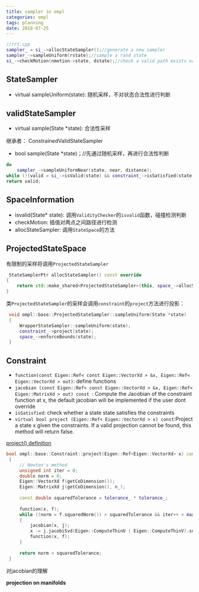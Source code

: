 ```yaml
---
title: sampler in ompl
categories: ompl
tags: planning
date: 2018-07-25
---
```


```c++
//rrt.cpp
sampler_ = si_->allocStateSampler();//generate a new sampler
sampler_->sampleUniform(rstate);//sample a rand state
si_->checkMotion(nmotion->state, dstate);//check a valid path exists or not

```

## StateSampler

- virtual sampleUniform(state): 随机采样，不对状态合法性进行判断

## validStateSampler

- virtual sample(State *state): 合法性采样

继承者： ConstrainedValidStateSampler

- bool sample(State *state)；//先通过随机采样，再进行合法性判断
```c++
do
    sampler_->sampleUniformNear(state, near, distance);
while (!(valid = si_->isValid(state) && constraint_->isSatisfied(state)) && ++tries < attempts_);
return valid;
```

## SpaceInformation

- isvalid(State* state): 调用`ValidityChecker`的`isvalid`函数，碰撞检测判断
- checkMotion: 插值对两点之间路径进行检测
- allocStateSampler: 调用`StateSpace`的方法

## ProjectedStateSpace

有限制的采样将调用`ProjectedStateSampler`
```c++
 StateSamplerPtr allocStateSampler() const override
{
    return std::make_shared<ProjectedStateSampler>(this, space_->allocStateSampler());
}
```
类`ProjectedStateSampler`的采样会调用`constraint`的`project`方法进行投影：

```c++
 void ompl::base::ProjectedStateSampler::sampleUniform(State *state)
 {
     WrapperStateSampler::sampleUniform(state);
     constraint_->project(state);
     space_->enforceBounds(state);
 }
 ```
## Constraint

- `function(const Eigen::Ref< const Eigen::VectorXd > &x, Eigen::Ref< Eigen::VectorXd > out)`: define functions
- `jacobian (const Eigen::Ref< const Eigen::VectorXd > &x, Eigen::Ref< Eigen::MatrixXd > out) const
`: Compute the Jacobian of the constraint function at x, the default jacobian will be implemented if the user dont override 
- `isSatisfied`: check whether a state state satisfies the constraints
- `virtual bool project (Eigen::Ref< Eigen::VectorXd > x) const`:Project a state x given the constraints. If a valid projection cannot be found, this method will return false. 

[project() definition](http://ompl.kavrakilab.org/Constraint_8cpp_source.html)

```c++
bool ompl::base::Constraint::project(Eigen::Ref<Eigen::VectorXd> x) const
 {
     // Newton's method
     unsigned int iter = 0;
     double norm = 0;
     Eigen::VectorXd f(getCoDimension());
     Eigen::MatrixXd j(getCoDimension(), n_);
 
     const double squaredTolerance = tolerance_ * tolerance_;
 
     function(x, f);
     while ((norm = f.squaredNorm()) > squaredTolerance && iter++ < maxIterations_)
     {
         jacobian(x, j);
         x -= j.jacobiSvd(Eigen::ComputeThinU | Eigen::ComputeThinV).solve(f);
         function(x, f);
     }
 
     return norm < squaredTolerance;
 }
 ```

 对jacobian的理解

 **projection on manifolds**
